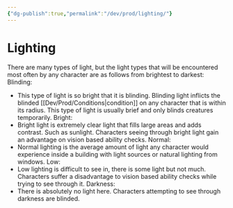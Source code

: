```yaml
---
{"dg-publish":true,"permalink":"/dev/prod/lighting/"}
---
```


# Lighting
There are many types of light, but the light types that will be encountered most often by any character are as follows from brightest to darkest:
Blinding:
- This type of light is so bright that it is blinding. Blinding light inflicts the blinded [[Dev/Prod/Conditions\|condition]] on any character that is within its radius. This type of light is usually brief and only blinds creatures temporarily.
Bright:
- Bright light is extremely clear light that fills large areas and adds contrast. Such as sunlight. Characters seeing through bright light gain an advantage on vision based ability checks.
Normal:
- Normal lighting is the average amount of light any character would experience inside a building with light sources or natural lighting from windows.
Low:
- Low lighting is difficult to see in, there is some light but not much. Characters suffer a disadvantage to vision based ability checks while trying to see through it.
Darkness:
- There is absolutely no light here. Characters attempting to see through darkness are blinded.